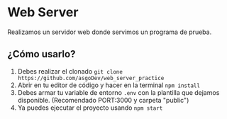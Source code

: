 # Web Server

Realizamos un servidor web donde servimos un programa de prueba.

## ¿Cómo usarlo?

1. Debes realizar el clonado `git clone https://github.com/asgoDev/web_server_practice`
2.  Abrir en tu editor de código y hacer en la terminal `npm install`
3. Debes armar tu variable de entorno `.env` con la plantilla que dejamos disponible. (Recomendado PORT:3000 y carpeta "public")
4. Ya puedes ejecutar el proyecto usando `npm start`